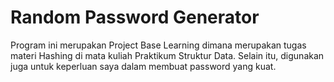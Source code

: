 <h1>Random Password Generator</h1>

<p>Program ini merupakan Project Base Learning
    dimana merupakan tugas materi Hashing di mata kuliah
    Praktikum Struktur Data. Selain itu, digunakan juga
    untuk keperluan saya dalam membuat password yang
    kuat.</p>